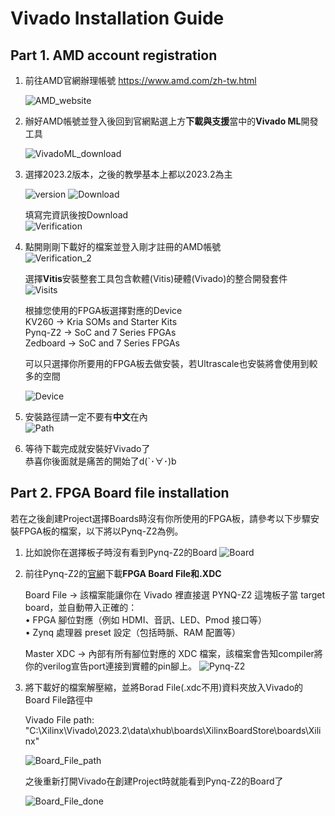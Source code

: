 # Vivado Installation Guide

## Part 1. AMD account registration

1.  前往AMD官網辦理帳號 https://www.amd.com/zh-tw.html  

    ![AMD_website](./png/AMD_official_website.png)

2.  辦好AMD帳號並登入後回到官網點選上方**下載與支援**當中的**Vivado ML**開發工具  

    ![VivadoML_download](./png/VivadoML_download.png)

3.  選擇2023.2版本，之後的教學基本上都以2023.2為主  
    
    ![version](./png/Version.png)
    ![Download](./png/Download.png)

    填寫完資訊後按Download  
    ![Verification](./png/Verification.png)

4.  點開剛剛下載好的檔案並登入剛才註冊的AMD帳號  
    ![Verification_2](./png/Verification_2.png)
    
    選擇**Vitis**安裝整套工具包含軟體(Vitis)硬體(Vivado)的整合開發套件  
    ![Visits](./png/Vitis.png)

    根據您使用的FPGA板選擇對應的Device  
    KV260 -> Kria SOMs and Starter Kits  
    Pynq-Z2 -> SoC and 7 Series FPGAs  
    Zedboard -> SoC and 7 Series FPGAs  

    可以只選擇你所要用的FPGA板去做安裝，若Ultrascale也安裝將會使用到較多的空間  

    ![Device](./png/Device.png) 

5.  安裝路徑請一定不要有**中文**在內  
    ![Path](./png/Path.png)

6.  等待下載完成就安裝好Vivado了  
    恭喜你後面就是痛苦的開始了d(`･∀･)b
## Part 2. FPGA Board file installation
若在之後創建Project選擇Boards時沒有你所使用的FPGA板，請參考以下步驟安裝FPGA板的檔案，以下將以Pynq-Z2為例。  

1.  比如說你在選擇板子時沒有看到Pynq-Z2的Board
    ![Board](./png/Board.png)

2.  前往Pynq-Z2的[官網](https://www.e-elements.com.tw/en/products-en/xup-pynq/pynq-z2/)下載**FPGA Board File和.XDC**  
  
    Board File -> 該檔案能讓你在 Vivado 裡直接選 PYNQ-Z2 這塊板子當 target board，並自動帶入正確的：  
	• FPGA 腳位對應（例如 HDMI、音訊、LED、Pmod 接口等）  
	• Zynq 處理器 preset 設定（包括時脈、RAM 配置等）

    Master XDC -> 內部有所有腳位對應的 XDC 檔案，該檔案會告知compiler將你的verilog宣告port連接到實體的pin腳上。
    ![Pynq-Z2](./png/pynq_boardfile.png)

3.  將下載好的檔案解壓縮，並將Borad File(.xdc不用)資料夾放入Vivado的Board File路徑中  

    Vivado File path:  
    "C:\Xilinx\Vivado\2023.2\data\xhub\boards\XilinxBoardStore\boards\Xilinx"  

    ![Board_File_path](./png/BoardFile_path.png)  
    
    之後重新打開Vivado在創建Project時就能看到Pynq-Z2的Board了  

    ![Board_File_done](./png/Board_File_done.png)    

    